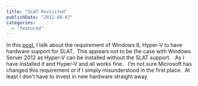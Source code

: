 ```yaml
---
title: "SLAT Revisited"
publishDate: "2012-08-07"
categories: 
  - "featured"
---
```


In this [post](http://ramblinggeek.co.uk/2012/03/windows-8-hyperv-and-slat/), I talk about the requirement of Windows 8, Hyper-V to have hardware support for SLAT.  This appears not to be the case with Windows Server 2012 as Hyper-V can be installed without the SLAT support.   As I have installed it and Hyper-V and all works fine.   I’m not sure Microsoft has changed this requirement or if I simply misunderstood in the first place.  At least I don’t have to invest in new hardware straight away.
